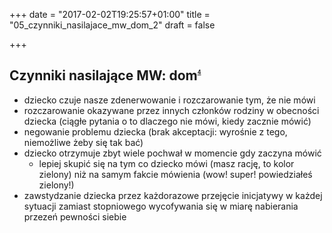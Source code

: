 +++
date = "2017-02-02T19:25:57+01:00"
title = "05_czynniki_nasilajace_mw_dom_2"
draft = false

+++

Czynniki nasilające MW: dom<sup><sub><sup><sub><sup>[4]</sup></sub></sup></sub></sup>
-----------------------------

* dziecko czuje nasze zdenerwowanie i rozczarowanie tym, że nie mówi
* rozczarowanie okazywane przez innych członków rodziny w obecności dziecka (ciągłe pytania o to dlaczego nie mówi, kiedy zacznie mówić)
* negowanie problemu dziecka (brak akceptacji: wyrośnie z tego, niemożliwe żeby się tak bać)
* dziecko otrzymuje zbyt wiele pochwał w momencie gdy zaczyna mówić
  * lepiej skupić się na tym co dziecko mówi (masz rację, to kolor zielony) niż na samym fakcie mówienia (wow! super! powiedziałeś zielony!)
* zawstydzanie dziecka przez każdorazowe przejęcie inicjatywy w każdej sytuacji zamiast stopniowego wycofywania się w miarę nabierania przezeń pewności siebie

[4]: http://www.mutyzm.org.pl/czynniki-nasilajace-mutyzm-wybiorczy-dom/
